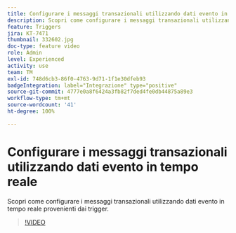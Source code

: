 ```yaml
---
title: Configurare i messaggi transazionali utilizzando dati evento in tempo reale
description: Scopri come configurare i messaggi transazionali utilizzando dati evento in tempo reale provenienti dai trigger.
feature: Triggers
jira: KT-7471
thumbnail: 332602.jpg
doc-type: feature video
role: Admin
level: Experienced
activity: use
team: TM
exl-id: 748d6cb3-86f0-4763-9d71-1f1e30dfeb93
badgeIntegration: label="Integrazione" type="positive"
source-git-commit: 4777e0a8f6424a3fb82f7ded4fe0db44875a89e3
workflow-type: tm+mt
source-wordcount: '41'
ht-degree: 100%

---
```


# Configurare i messaggi transazionali utilizzando dati evento in tempo reale

Scopri come configurare i messaggi transazionali utilizzando dati evento in tempo reale provenienti dai trigger.

>[!VIDEO](https://video.tv.adobe.com/v/332602?quality=12&learn=on)
